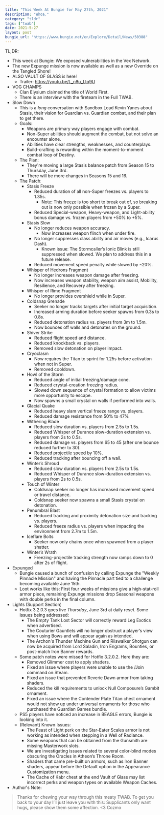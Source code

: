 ```yaml
---
title: "This Week At Bungie for May 27th, 2021"
description: "Whoa."
category: "tldr"
tags: ["twab"]
date: 2021-5-27
layout: post
bungie_url: "https://www.bungie.net/en/Explore/Detail/News/50388"
---
```

TL;DR:
- This week at Bungie: We exposed vulnerabilities in the Vex Network.
- The new Expunge mission is now available as well as a new Override on the Tangled Shore!
- ALSO VAULT OF GLASS is here!
  - Trailer: https://youtu.be/L_n8u_Ltq9U
- VOG CHAMPS
  - Clan Elysium claimed the title of World First.
  - There is an interview with the fireteam in the Full TWAB.
- Slow Down
  - This is a _long_ conversation with Sandbox Lead Kevin Yanes about Stasis, their vision for Guardian vs. Guardian combat, and their plan to get there.
  - Goals:
    - Weapons are primary way players engage with combat.
    - Non-Super abilities should augment the combat, but not solve an encounter alone.
    - Abilities have clear strengths, weaknesses, and counterplays.
    - Build-crafting is rewarding within the moment-to-moment combat loop of Destiny.
  - The Plan:
    - They're moving a large Stasis balance patch from Season 15 to Thursday, June 3rd.
    - There will be more changes in Seasons 15 and 16.
  - The Patch:
    - Stasis Freeze
      - Reduced duration of all non-Super freezes vs. players to 1.35s.
        - Note: This freeze is too short to break out of, so breaking out is now only possible when frozen by a Super.
      - Reduced Special-weapon, Heavy-weapon, and Light-ability bonus damage vs. frozen players from +50% to +5%. 
    - Stasis Slow 
      - No longer reduces weapon accuracy. 
        - Now increases weapon flinch when under fire. 
      - No longer suppresses class ability and air moves (e.g., Icarus Dash). 
        - Known issue: The Stormcaller’s Ionic Blink is still suppressed when slowed. We plan to address this in a future release. 
      - Reduced movement speed penalty while slowed by ~20%.
    - Whisper of Hedrons Fragment
      - No longer increases weapon damage after freezing. 
      - Now increases weapon stability, weapon aim assist, Mobility, Resilience, and Recovery after freezing.
    - Whisper of Rime Fragment
      - No longer provides overshield while in Super. 
    - Coldsnap Grenade 
      - Seeker no longer tracks targets after initial target acquisition. 
      - Increased arming duration before seeker spawns from 0.3s to 0.8s. 
      - Reduced detonation radius vs. players from 3m to 1.5m. 
      - Now bounces off walls and detonates on the ground.
    - Shiver Strike 
      - Reduced flight speed and distance. 
      - Reduced knockback vs. players. 
      - Removed slow detonation on player impact. 
    - Cryoclasm 
      - Now requires the Titan to sprint for 1.25s before activation when not in Super. 
      - Removed cooldown. 
    - Howl of the Storm 
      - Reduced angle of initial freezing/damage cone. 
      - Reduced crystal-creation freezing radius. 
      - Slowed down sequence of crystal formation to allow victims more opportunity to escape. 
      - Now spawns a small crystal on walls if performed into walls. 
    - Glacial Quake 
      - Reduced heavy slam vertical freeze range vs. players. 
      - Reduced damage resistance from 50% to 47%
    - Withering Blade
      - Reduced slow duration vs. players from 2.5s to 1.5s. 
      - Reduced Whisper of Durance slow-duration extension vs. players from 2s to 0.5s. 
      - Reduced damage vs. players from 65 to 45 (after one bounce reduced further to 30). 
      - Reduced projectile speed by 10%. 
      - Reduced tracking after bouncing off a wall. 
    - Winter’s Shroud 
      - Reduced slow duration vs. players from 2.5s to 1.5s. 
      - Reduced Whisper of Durance slow-duration extension vs. players from 2s to 0.5s. 
    - Touch of Winter 
      - Coldsnap seeker no longer has increased movement speed or travel distance. 
      - Coldsnap seeker now spawns a small Stasis crystal on detonation.
    - Penumbral Blast 
      - Reduced tracking and proximity detonation size and tracking vs. players. 
      - Reduced freeze radius vs. players when impacting the environment from 2.7m to 1.5m. 
    - Iceflare Bolts 
      - Seeker now only chains once when spawned from a player shatter. 
    - Winter’s Wrath 
      - Freezing-projectile tracking strength now ramps down to 0 after 2s of flight.
- Expunged
  - Bungie caused a bunch of confusion by calling Expunge the "Weekly Pinnacle Mission" and having the Pinnacle part tied to a challenge becoming available June 15th.
  - Loot works like this: First four weeks of missions give a high-stat-roll armor piece, remaining Expunge missions drop Seasonal weapons with double perks in the final column.
- Lights (Support Section)
  - Hotfix 3.2.0.3 goes live *Thursday*, June 3rd at daily reset. Some issues being addressed:
    - The Empty Tank Lost Sector will correctly reward Leg Exotics when advertised.
    - The Couturier Gauntlets will no longer obstruct a player’s view when using Bows and will appear again as intended.
    - The Archon's Thunder Machine Gun and Riiswalker Shotgun can now be acquired from Lord Saladin, Iron Engrams, Bounties, or post-match Iron Banner rewards.
  - Some patch notes were missed for Hotfix 3.2.0.2. Here they are:
    - Removed Glimmer cost to apply shaders. 
    - Fixed an issue where players were unable to use the /Join command on Steam. 
    - Fixed an issue that prevented Reverie Dawn armor from taking shaders. 
    - Reduced the kill requirements to unlock Null Composure’s Gambit ornament. 
    - Fixed an issue where the Contender Plate Titan chest ornament would not show up under universal ornaments for those who purchased the Guardian Games bundle.
  - PS5 players have noticed an increase in BEAGLE errors, Bungie is looking into it.
  - (Relevant) Known Issues:
    - The Feast of Light perk on the Star-Eater Scales armor is not working as intended when stepping in a Well of Radiance.
    - Some weapons that can be obtained from the Gunsmith are missing Masterwork slots.
    - We are investigating issues related to several color-blind modes obscuring the Oracles in Atheon’s Throne Room.
    - Shaders that came pre-built on armors, such as Iron Banner shaders, appear before the Default option in the Appearance Customization menu.
    - The Cache of Kabr chest at the end Vault of Glass may list incorrect perks and weapon types on available Weapon Caches.
- Author's Note:
> Thanks for chewing your way through this meaty TWAB. To get you back to your day I’ll just leave you with this: Supplicants only want hugs<a href="https://i.imgur.com/DfUUFZf.jpg" target="_blank">,</a> please show them some affection.
> <3 Cozmo